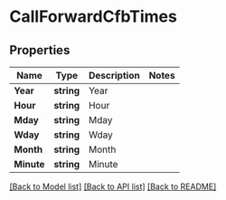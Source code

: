 # CallForwardCfbTimes

## Properties

Name | Type | Description | Notes
------------ | ------------- | ------------- | -------------
**Year** | **string** | Year | 
**Hour** | **string** | Hour | 
**Mday** | **string** | Mday | 
**Wday** | **string** | Wday | 
**Month** | **string** | Month | 
**Minute** | **string** | Minute | 

[[Back to Model list]](../README.md#documentation-for-models) [[Back to API list]](../README.md#documentation-for-api-endpoints) [[Back to README]](../README.md)



